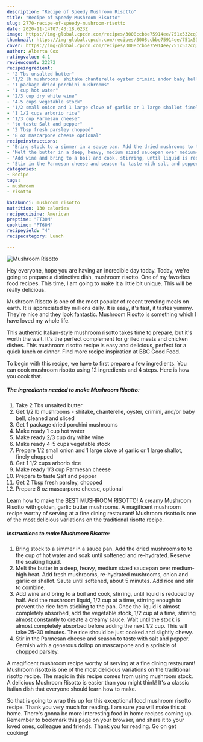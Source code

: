 ```yaml
---
description: "Recipe of Speedy Mushroom Risotto"
title: "Recipe of Speedy Mushroom Risotto"
slug: 2770-recipe-of-speedy-mushroom-risotto
date: 2020-11-14T07:43:18.623Z
image: https://img-global.cpcdn.com/recipes/3008ccbbe75914ee/751x532cq70/mushroom-risotto-recipe-main-photo.jpg
thumbnail: https://img-global.cpcdn.com/recipes/3008ccbbe75914ee/751x532cq70/mushroom-risotto-recipe-main-photo.jpg
cover: https://img-global.cpcdn.com/recipes/3008ccbbe75914ee/751x532cq70/mushroom-risotto-recipe-main-photo.jpg
author: Alberta Cox
ratingvalue: 4.1
reviewcount: 22272
recipeingredient:
- "2 Tbs unsalted butter"
- "1/2 lb mushrooms  shitake chanterelle oyster crimini andor baby bell cleaned and sliced"
- "1 package dried porchini mushrooms"
- "1 cup hot water"
- "2/3 cup dry white wine"
- "4-5 cups vegetable stock"
- "1/2 small onion and 1 large clove of garlic or 1 large shallot finely chopped"
- "1 1/2 cups arborio rice"
- "1/3 cup Parmesan cheese"
- "to taste Salt and pepper"
- "2 Tbsp fresh parsley chopped"
- "8 oz mascarpone cheese optional"
recipeinstructions:
- "Bring stock to a simmer in a sauce pan. Add the dried mushrooms to to the cup of hot water and soak until softened and re-hydrated. Reserve the soaking liquid."
- "Melt the butter in a deep, heavy, medium sized saucepan over medium-high heat. Add fresh mushrooms, re-hydrated mushrooms, onion and garlic or shallot. Saute until softened, about 5 minutes. Add rice and stir to combine."
- "Add wine and bring to a boil and cook, stirring, until liquid is reduced by half. Add the mushroom liquid, 1/2 cup at a time, stirring enough to prevent the rice from sticking to the pan. Once the liquid is almost completely absorbed, add the vegetable stock, 1/2 cup at a time, stirring almost constantly to create a creamy sauce. Wait until the stock is almost completely absorbed before adding the next 1/2 cup. This will take 25-30 minutes. The rice should be just cooked and slightly chewy."
- "Stir in the Parmesan cheese and season to taste with salt and pepper. Garnish with a generous dollop on mascarpone and a sprinkle of chopped parsley."
categories:
- Recipe
tags:
- mushroom
- risotto

katakunci: mushroom risotto 
nutrition: 130 calories
recipecuisine: American
preptime: "PT30M"
cooktime: "PT60M"
recipeyield: "4"
recipecategory: Lunch

---
```



![Mushroom Risotto](https://img-global.cpcdn.com/recipes/3008ccbbe75914ee/751x532cq70/mushroom-risotto-recipe-main-photo.jpg)

Hey everyone, hope you are having an incredible day today. Today, we're going to prepare a distinctive dish, mushroom risotto. One of my favorites food recipes. This time, I am going to make it a little bit unique. This will be really delicious.

Mushroom Risotto is one of the most popular of recent trending meals on earth. It is appreciated by millions daily. It is easy, it's fast, it tastes yummy. They're nice and they look fantastic. Mushroom Risotto is something which I have loved my whole life.

This authentic Italian-style mushroom risotto takes time to prepare, but it&#39;s worth the wait. It&#39;s the perfect complement for grilled meats and chicken dishes. This mushroom risotto recipe is easy and delicious, perfect for a quick lunch or dinner. Find more recipe inspiration at BBC Good Food.


To begin with this recipe, we have to first prepare a few ingredients. You can cook mushroom risotto using 12 ingredients and 4 steps. Here is how you cook that.

<!--inarticleads1-->

##### The ingredients needed to make Mushroom Risotto:

1. Take 2 Tbs unsalted butter
1. Get 1/2 lb mushrooms - shitake, chanterelle, oyster, crimini, and/or baby bell, cleaned and sliced
1. Get 1 package dried porchini mushrooms
1. Make ready 1 cup hot water
1. Make ready 2/3 cup dry white wine
1. Make ready 4-5 cups vegetable stock
1. Prepare 1/2 small onion and 1 large clove of garlic or 1 large shallot, finely chopped
1. Get 1 1/2 cups arborio rice
1. Make ready 1/3 cup Parmesan cheese
1. Prepare to taste Salt and pepper
1. Get 2 Tbsp fresh parsley, chopped
1. Prepare 8 oz mascarpone cheese, optional


Learn how to make the BEST MUSHROOM RISOTTO! A creamy Mushroom Risotto with golden, garlic butter mushrooms. A magificent mushroom recipe worthy of serving at a fine dining restaurant! Mushroom risotto is one of the most delicious variations on the traditional risotto recipe. 

<!--inarticleads2-->

##### Instructions to make Mushroom Risotto:

1. Bring stock to a simmer in a sauce pan. Add the dried mushrooms to to the cup of hot water and soak until softened and re-hydrated. Reserve the soaking liquid.
1. Melt the butter in a deep, heavy, medium sized saucepan over medium-high heat. Add fresh mushrooms, re-hydrated mushrooms, onion and garlic or shallot. Saute until softened, about 5 minutes. Add rice and stir to combine.
1. Add wine and bring to a boil and cook, stirring, until liquid is reduced by half. Add the mushroom liquid, 1/2 cup at a time, stirring enough to prevent the rice from sticking to the pan. Once the liquid is almost completely absorbed, add the vegetable stock, 1/2 cup at a time, stirring almost constantly to create a creamy sauce. Wait until the stock is almost completely absorbed before adding the next 1/2 cup. This will take 25-30 minutes. The rice should be just cooked and slightly chewy.
1. Stir in the Parmesan cheese and season to taste with salt and pepper. Garnish with a generous dollop on mascarpone and a sprinkle of chopped parsley.


A magificent mushroom recipe worthy of serving at a fine dining restaurant! Mushroom risotto is one of the most delicious variations on the traditional risotto recipe. The magic in this recipe comes from using mushroom stock. A delicious Mushroom Risotto is easier than you might think! It&#39;s a classic Italian dish that everyone should learn how to make. 

So that is going to wrap this up for this exceptional food mushroom risotto recipe. Thank you very much for reading. I am sure you will make this at home. There's gonna be more interesting food in home recipes coming up. Remember to bookmark this page on your browser, and share it to your loved ones, colleague and friends. Thank you for reading. Go on get cooking!
